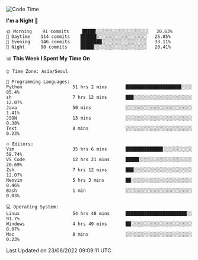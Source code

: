 <!--START_SECTION:waka-->
![Code Time](http://img.shields.io/badge/Code%20Time-768%20hrs%2057%20mins-blue)

**I'm a Night 🦉** 

```text
🌞 Morning    91 commits     █████░░░░░░░░░░░░░░░░░░░░   20.63% 
🌆 Daytime    114 commits    ██████░░░░░░░░░░░░░░░░░░░   25.85% 
🌃 Evening    146 commits    ████████░░░░░░░░░░░░░░░░░   33.11% 
🌙 Night      90 commits     █████░░░░░░░░░░░░░░░░░░░░   20.41%

```


📊 **This Week I Spent My Time On** 

```text
⌚︎ Time Zone: Asia/Seoul

💬 Programming Languages: 
Python                   51 hrs 2 mins       █████████████████████░░░░   85.4% 
sh                       7 hrs 12 mins       ███░░░░░░░░░░░░░░░░░░░░░░   12.07% 
Java                     50 mins             ░░░░░░░░░░░░░░░░░░░░░░░░░   1.41% 
JSON                     13 mins             ░░░░░░░░░░░░░░░░░░░░░░░░░   0.38% 
Text                     8 mins              ░░░░░░░░░░░░░░░░░░░░░░░░░   0.23%

🔥 Editors: 
Vim                      35 hrs 6 mins       ██████████████░░░░░░░░░░░   58.74% 
VS Code                  12 hrs 21 mins      █████░░░░░░░░░░░░░░░░░░░░   20.69% 
Zsh                      7 hrs 12 mins       ███░░░░░░░░░░░░░░░░░░░░░░   12.07% 
Neovim                   5 hrs 3 mins        ██░░░░░░░░░░░░░░░░░░░░░░░   8.46% 
Bash                     1 min               ░░░░░░░░░░░░░░░░░░░░░░░░░   0.03%

💻 Operating System: 
Linux                    54 hrs 48 mins      ███████████████████████░░   91.7% 
Windows                  4 hrs 49 mins       ██░░░░░░░░░░░░░░░░░░░░░░░   8.07% 
Mac                      8 mins              ░░░░░░░░░░░░░░░░░░░░░░░░░   0.23%

```


 Last Updated on 23/06/2022 09:09:11 UTC
<!--END_SECTION:waka-->
